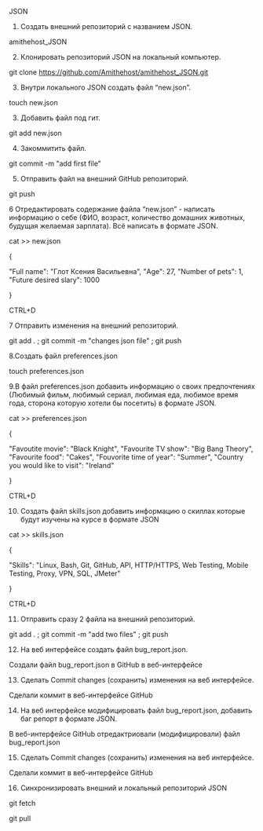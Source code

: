 JSON
 1. Создать внешний репозиторий c названием JSON.

amithehost_JSON

 2. Клонировать репозиторий JSON на локальный компьютер.
 
git clone https://github.com/Amithehost/amithehost_JSON.git

 3. Внутри локального JSON создать файл “new.json”.

touch new.json

 3. Добавить файл под гит.

git add new.json	

 4. Закоммитить файл.

git commit -m "add first file"

 5. Отправить файл на внешний GitHub репозиторий.
 
 git push
 
 6 Отредактировать содержание файла “new.json” - написать информацию о себе (ФИО, возраст, количество домашних животных, будущая желаемая зарплата). Всё написать в формате JSON.

cat >> new.json

{	

"Full name": "Глот Ксения Васильевна",
"Age": 27,
"Number of pets": 1,
"Future desired slary": 1000

}

CTRL+D

7 Отправить изменения на внешний репозиторий.

git add . ; git commit -m "changes json file" ; git push	

8.Создать файл preferences.json

touch preferences.json

9.В файл preferences.json добавить информацию о своих предпочтениях (Любимый фильм, любимый сериал, любимая еда, любимое время года, сторона которую хотели бы посетить) в формате JSON.

cat >> preferences.json

{

"Favoutite movie": "Black Knight",
"Favourite TV show": "Big Bang Theory",
"Favourite food": "Cakes",
"Fouvorite time of year": "Summer",
"Country you would like to visit": "Ireland"

} 

CTRL+D

10. Создать файл skills.json добавить информацию о скиллах которые будут изучены на курсе в формате JSON

cat >> skills.json

{

"Skills": "Linux, Bash, Git, GitHub, API, HTTP/HTTPS, Web Testing, Mobile Testing, Proxy, VPN, SQL, JMeter"

}

CTRL+D

11. Отправить сразу 2 файла на внешний репозиторий.

git add . ; git commit -m "add two files" ; git push

12. На веб интерфейсе создать файл bug_report.json.

Создали файл bug_report.json в GitHub в веб-интерфейсе

 13. Сделать Commit changes (сохранить) изменения на веб интерфейсе.
 
Сделали коммит в веб-интерфейсе GitHub

 14. На веб интерфейсе модифицировать файл bug_report.json, добавить баг репорт в формате JSON.
 
В веб-интерфейсе GitHub отредактриовали (модифицировали) файл bug_report.json

 15. Сделать Commit changes (сохранить) изменения на веб интерфейсе.
 
Сделали коммит в веб-интерфейсе GitHub

 16. Синхронизировать внешний и локальный репозиторий JSON
 
git fetch

git pull
